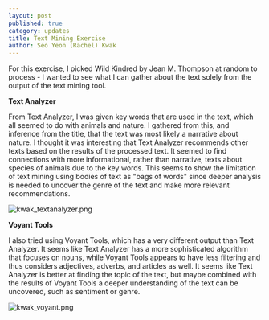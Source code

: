 ```yaml
---
layout: post
published: true
category: updates
title: Text Mining Exercise
author: Seo Yeon (Rachel) Kwak
---
```


For this exercise, I picked Wild Kindred by Jean M. Thompson at random to process - I wanted to see what I can gather about the text solely from the output of the text mining tool. 

**Text Analyzer**

From Text Analyzer, I was given key words that are used in the text, which all seemed to do with animals and nature. I gathered from this, and inference from the title, that the text was most likely a narrative about nature. I thought it was interesting that Text Analyzer recommends other texts based on the results of the processed text. It seemed to find connections with more informational, rather than narrative, texts about species of animals due to the key words. This seems to show the limitation of text mining using bodies of text as "bags of words" since deeper analysis is needed to uncover the genre of the text and make more relevant recommendations.

![kwak_textanalyzer.png]({{site.baseurl}}/assets/kwak_textanalyzer.png)

**Voyant Tools**

I also tried using Voyant Tools, which has a very different output than Text Analyzer. It seems like Text Analyzer has a more sophisticated algorithm that focuses on nouns, while Voyant Tools appears to have less filtering and thus considers adjectives, adverbs, and articles as well. It seems like Text Analyzer is better at finding the topic of the text, but maybe combined with the results of Voyant Tools a deeper understanding of the text can be uncovered, such as sentiment or genre.

![kwak_voyant.png]({{site.baseurl}}/assets/kwak_voyant.png)

